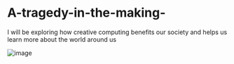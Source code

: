 # A-tragedy-in-the-making-
I will be exploring how creative computing benefits our society and helps us learn more about the world around us 

![image](https://user-images.githubusercontent.com/93553075/140455778-8c3e1e88-2f55-4293-8f97-5bc2530263cd.png)
